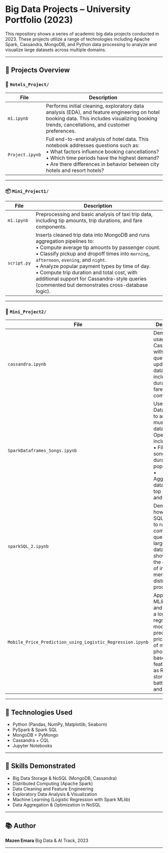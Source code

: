 # Big Data Projects – University Portfolio (2023)

This repository shows a series of academic big data projects conducted in 2023. These projects utilize a range of technologies including Apache Spark, Cassandra, MongoDB, and Python data processing to analyze and visualize large datasets across multiple domains.

---

## 📁 Projects Overview

### 🏨 `Hotels_Project/`

| File            | Description                                                                                                                                                                                                                                                             |
| --------------- | ----------------------------------------------------------------------------------------------------------------------------------------------------------------------------------------------------------------------------------------------------------------------- |
| `m1.ipynb`      | Performs initial cleaning, exploratory data analysis (EDA), and feature engineering on hotel booking data. This includes visualizing booking trends, cancellations, and customer preferences.                                                                           |
| `Project.ipynb` | Full end-to-end analysis of hotel data. This notebook addresses questions such as:<br> • What factors influence booking cancellations?<br> • Which time periods have the highest demand?<br> • Are there differences in behavior between city hotels and resort hotels? |

---

### 📦 `Mini_Project1/`

| File        | Description                                                                                                                                                                                                                                                                                                                                                                                                                         |
| ----------- | ----------------------------------------------------------------------------------------------------------------------------------------------------------------------------------------------------------------------------------------------------------------------------------------------------------------------------------------------------------------------------------------------------------------------------------- |
| `m1.ipynb`  | Preprocessing and basic analysis of taxi trip data, including tip amounts, trip durations, and fare components.                                                                                                                                                                                                                                                                                                                     |
| `script.py` | Inserts cleaned trip data into MongoDB and runs aggregation pipelines to:<br> • Compute average tip amounts by passenger count.<br> • Classify pickup and dropoff times into `morning`, `afternoon`, `evening`, and `night`.<br> • Analyze popular payment types by time of day.<br> • Compute trip duration and total cost, with additional support for Cassandra-style queries (commented but demonstrates cross-database logic). |

---

### 🔁 `Mini_Project2/`

| File                                                      | Description                                                                                                                                                                          |
| --------------------------------------------------------- | ------------------------------------------------------------------------------------------------------------------------------------------------------------------------------------ |
| `cassandra.ipynb`                                         | Demonstrates usage of Cassandra with CQL to query and update trip datasets, including trip duration and fare components.                                                             |
| `SparkDataframes_Songs.ipynb`                             | Uses Spark DataFrames to analyze a music dataset. Operations include:<br> • Filtering songs by duration or popularity.<br> • Aggregating data to find top artists and genres.        |
| `sparkSQL_2.ipynb`                                        | Demonstrates how Spark SQL is used to run complex queries on large datasets, showcasing the efficiency of in-memory distributed processing.                                          |
| `Mobile_Price_Prediction_using_Logistic_Regression.ipynb` | Applies Spark MLlib to build and evaluate a logistic regression model that predicts the price range of mobile phones based on features such as RAM, storage, battery life, and more. |

---

## 🔧 Technologies Used

- Python (Pandas, NumPy, Matplotlib, Seaborn)
- PySpark & Spark SQL
- MongoDB + PyMongo
- Cassandra + CQL
- Jupyter Notebooks

---

## 🧠 Skills Demonstrated

- Big Data Storage & NoSQL (MongoDB, Cassandra)
- Distributed Computing (Apache Spark)
- Data Cleaning and Feature Engineering
- Exploratory Data Analysis & Visualization
- Machine Learning (Logistic Regression with Spark MLlib)
- Data Aggregation & Optimization in NoSQL

---

## 📚 Author

**Mazen Emara**
Big Data & AI Track, 2023

---
